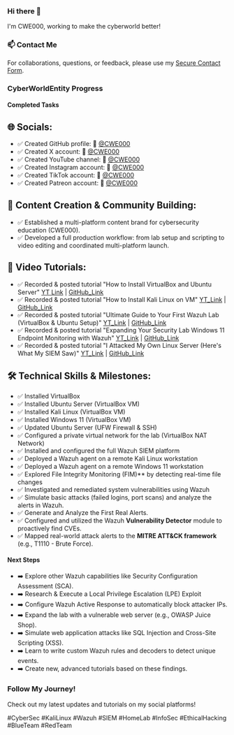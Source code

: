 ### Hi there 👋
I'm CWE000, working to make the cyberworld better!

### 📫 Contact Me
For collaborations, questions, or feedback, please use my [Secure Contact Form](https://tally.so/r/mKEJNk).

### CyberWorldEntity Progress

#### Completed Tasks
## 🌐 Socials:
- ✅ Created GitHub profile: 🔗  [@CWE000](https://github.com/CWE000)
- ✅ Created X account: 🔗  [@CWE000](https://x.com/CWE000)
- ✅ Created YouTube channel: 🔗  [@CWE000](https://www.youtube.com/@CWE000)
- ✅ Created Instagram account: 🔗  [@CWE000](https://www.instagram.com/cwe000/)
- ✅ Created TikTok account: 🔗  [@CWE000](https://www.tiktok.com/@cwe000)
- ✅ Created Patreon account: 🔗  [@CWE000](https://www.patreon.com/c/CWE000)

## 🚀 Content Creation & Community Building:
- ✅ Established a multi-platform content brand for cybersecurity education (CWE000).
- ✅ Developed a full production workflow: from lab setup and scripting to video editing and coordinated multi-platform launch.

## 🎥 Video Tutorials:
- ✅ Recorded & posted tutorial "How to Install VirtualBox and Ubuntu Server" [YT Link](https://youtu.be/uRVzc4b8etE) | [GitHub_Link](https://github.com/CWE000/Tutorials/blob/main/How%20to%20Install%20VirtualBox%20and%20Ubuntu%20Server)
- ✅ Recorded & posted tutorial "How to Install Kali Linux on VM"  [YT_Link](https://youtu.be/dPpU618BW_I) | [GitHub_Link](https://github.com/CWE000/Tutorials/blob/main/How%20to%20Install%20Kali%20Linux%20on%20VM)
- ✅ Recorded & posted tutorial "Ultimate Guide to Your First Wazuh Lab (VirtualBox & Ubuntu Setup)"  [YT_Link](https://youtu.be/SlKmyVaq538) | [GitHub_Link](https://github.com/CWE000/Tutorials/blob/main/How%20to%20Install%20Ubuntu%20Server%20and%20Wazuh%20SIEM)
- ✅ Recorded & posted tutorial "Expanding Your Security Lab Windows 11 Endpoint Monitoring with Wazuh"  [YT_Link](https://youtu.be/pf70vqJoqbg) | [GitHub_Link](https://github.com/CWE000/Tutorials/blob/main/How%20To%20Install%20Windows%2011%20VM%20and%20Setup%20Wazuh%20Agent)
- ✅ Recorded & posted tutorial "I Attacked My Own Linux Server (Here's What My SIEM Saw)"  [YT_Link](https://youtu.be/I-kr5oXKXaY) | [GitHub_Link](https://github.com/CWE000/Tutorials/blob/main/How%20to%20configure%20Wazuh%20SIEM%20to%20detect%20vulnerabilities%20%26%20brute-force%20attack%20with%20Hydra)

## 🛠️  Technical Skills & Milestones:
- ✅ Installed VirtualBox
- ✅ Installed Ubuntu Server (VirtualBox VM)
- ✅ Installed Kali Linux (VirtualBox VM)
- ✅ Installed Windows 11 (VirtualBox VM)
- ✅ Updated Ubuntu Server (UFW Firewall & SSH)
- ✅ Configured a private virtual network for the lab (VirtualBox NAT Network)
- ✅ Installed and configured the full Wazuh SIEM platform
- ✅ Deployed a Wazuh agent on a remote Kali Linux workstation
- ✅ Deployed a Wazuh agent on a remote Windows 11 workstation
- ✅ Explored File Integrity Monitoring (FIM)** by detecting real-time file changes
- ✅ Investigated and remediated system vulnerabilities using Wazuh
- ✅ Simulate basic attacks (failed logins, port scans) and analyze the alerts in Wazuh.
- ✅ Generate and Analyze the First Real Alerts.
- ✅ Configured and utilized the Wazuh **Vulnerability Detector** module to proactively find CVEs.
- ✅ Mapped real-world attack alerts to the **MITRE ATT&CK framework** (e.g., T1110 - Brute Force).

#### Next Steps
- ➡️ Explore other Wazuh capabilities like Security Configuration Assessment (SCA).
- ➡️ Research & Execute a Local Privilege Escalation (LPE) Exploit
- ➡️ Configure Wazuh Active Response to automatically block attacker IPs.
- ➡️ Expand the lab with a vulnerable web server (e.g., OWASP Juice Shop).
- ➡️ Simulate web application attacks like SQL Injection and Cross-Site Scripting (XSS).
- ➡️ Learn to write custom Wazuh rules and decoders to detect unique events.
- ➡️ Create new, advanced tutorials based on these findings.
  
### Follow My Journey!
Check out my latest updates and tutorials on my social platforms!

#CyberSec #KaliLinux #Wazuh #SIEM #HomeLab #InfoSec #EthicalHacking #BlueTeam #RedTeam

